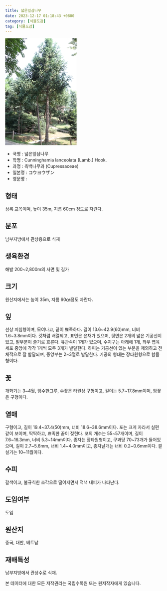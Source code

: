 ```yaml
---
title: 넓은잎삼나무
date: 2023-12-17 01:18:43 +0800
category: [식물도감]
tag: [식물도감]
---
```




![넓은잎삼나무](/assets/img/fileUpload/plants/basic/Taxodiaceae/Cunninghamia/15018/15018_8_th2.JPG)
- 국명 : 넓은잎삼나무
- 학명 : Cunninghamia lanceolata (Lamb.) Hook.
- 과명 : 측백나무과 (Cupressaceae)
- 일본명 : コウヨウザン
- 영문명 : 


## 형태
상록 교목이며, 높이 35m, 지름 60cm 정도로 자란다.
## 분포
남부지방에서 관상용으로 식재
## 생육환경
해발 200~2,800m의 사면 및 길가
## 크기
원산지에서는 높이 35m, 지름 60㎝정도 자란다.
## 잎
선상 피침형이며, 모여나고, 끝이 뾰족하다. 길이 13.6~42.9(60)mm, 너비 1.6~3.8mm이다. 깃처럼 배열되고, 표면은 윤채가 있으며, 뒷면은 2개의 넓은 기공선이 있고, 밑부분이 줄기로 흐른다. 유관속이 1개가 있으며, 수지구는 아래에 1개, 좌우 엽육세포 중앙에 각각 1개씩 모두 3개가 발달한다. 하피는 기공선이 있는 부분을 제외하고 전체적으로 잘 발달되며, 중앙부는 2~3열로 발달한다. 기공의 형태는 장타원형으로 함몰형이다.
## 꽃
개화기는 3~4월, 암수한그루, 수꽃은 타원상 구형이고, 길이는 5.7~17.8mm이며, 암꽃은 구형이다.

## 열매
구형이고, 길이 19.4~37.4(50)mm, 너비 18.6~38.6mm이다. 포는 크게 자라서 실편같이 보이며, 딱딱하고, 뾰족한 끝이 젖힌다. 포의 개수는 55~57개이며, 길이 7.6~16.3mm, 너비 5.3~14mm이다. 종자는 장타원형이고, 구과당 70~73개가 들어있으며, 길이 2.7~5.6mm, 너비 1.4~4.0mm이고, 종자날개는 너비 0.2~0.6mm이다. 결실기는 10~11월이다.
## 수피
갈색이고, 불규칙한 조각으로 떨어지면서 적색 내피가 나타난다.
## 도입여부
도입
## 원산지
중국, 대만, 베트남
## 재배특성
남부지방에서 관상수로 식재.






본 데이터에 대한 모든 저작권리는 국립수목원 또는 원저작자에게 있습니다.
